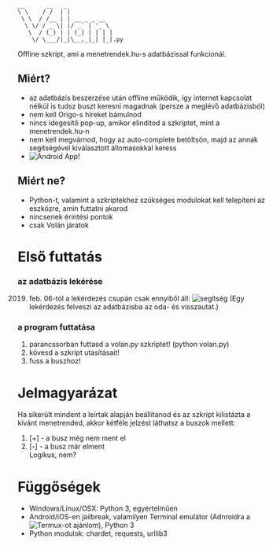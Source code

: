     __      __   _             
    \ \    / /  | |            
     \ \  / /__ | | __ _ _ __  
      \ \/ / _ \| |/ _` | '_ \ 
       \  / (_) | | (_| | | | |
        \/ \___/|_|\__,_|_| |_|.py

Offline szkript, ami a menetrendek.hu-s adatbázissal funkcionál.

## Miért?
+ az adatbázis beszerzése után offline működik, így internet kapcsolat nélkül is tudsz buszt keresni magadnak (persze a meglévő adatbázisból)
+ nem kell Origo-s híreket bámulnod
+ nincs idegesítő pop-up, amikor elindítod a szkriptet, mint a menetrendek.hu-n
+ nem kell megvárnod, hogy az auto-complete betöltsön, majd az annak segítségével kiválasztott állomasokkal keress
+ ![Android App!](https://github.com/b9nc9/VolanAndroid)

## Miért ne?
- Python-t, valamint a szkriptekhez szükséges modulokat kell telepíteni az eszközre, amin futtatni akarod 
- nincsenek érintési pontok
- csak Volán járatok

# Első futtatás

### az adatbázis lekérése
2019. feb. 06-tól a lekérdezés csupán csak ennyiből áll:
![segítség](https://raw.githubusercontent.com/b9nc9/volan/master/volan.png)
(Egy lekérdezés felveszi az adatbázisba az oda- és visszautat.)

### a program futtatása
1. parancssorban futtasd a volan.py szkriptet! (python volan.py)
2. kövesd a szkript utasításait!
3. fuss a buszhoz!

# Jelmagyarázat
Ha sikerült mindent a leírtak alapján beállítanod és az szkript kilistázta a kívánt menetrended, akkor kétféle jelzést láthatsz a buszok mellett:
1. [+] - a busz még nem ment el
2. [-] - a busz már elment
<br>Logikus, nem?

# Függőségek
* Windows/Linux/OSX: Python 3, egyértelműen
* Android/iOS-en jailbreak, valamilyen Terminal emulátor (Adnroidra a ![Termux](https://termux.com/)-ot ajánlom), Python 3
* Python modulok: chardet, requests, urllib3
